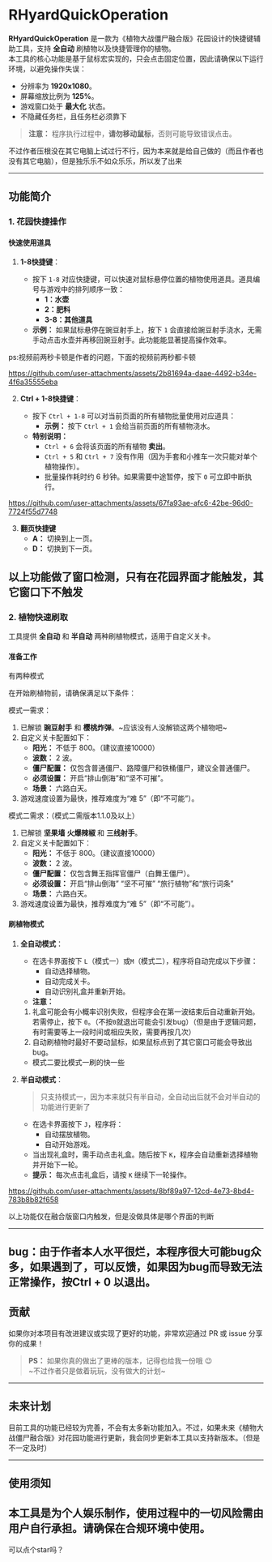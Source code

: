 # RHyardQuickOperation

**RHyardQuickOperation** 是一款为《植物大战僵尸融合版》花园设计的快捷键辅助工具，支持 **全自动** 刷植物以及快捷管理你的植物。  
本工具的核心功能是基于鼠标宏实现的，只会点击固定位置，因此请确保以下运行环境，以避免操作失误：

- 分辨率为 **1920x1080**。
- 屏幕缩放比例为 **125%**。
- 游戏窗口处于 **最大化** 状态。
- 不隐藏任务栏，且任务栏必须靠下

> **注意：** 程序执行过程中，**请勿移动鼠标**，否则可能导致错误点击。

不过作者压根没在其它电脑上试过行不行，因为本来就是给自己做的（而且作者也没有其它电脑），但是独乐乐不如众乐乐，所以发了出来  


---

## 功能简介

### 1. **花园快捷操作**

#### 快速使用道具

1. **1-8快捷键**：
    
    - 按下 `1-8` 对应快捷键，可以快速对鼠标悬停位置的植物使用道具。道具编号与游戏中的排列顺序一致：
        - **1：水壶**
        - **2：肥料**
        - **3-8：其他道具**
    - **示例：** 如果鼠标悬停在豌豆射手上，按下 `1` 会直接给豌豆射手浇水，无需手动点击水壶并再移回豌豆射手。此功能能显著提高操作效率。
  

ps:视频前两秒卡顿是作者的问题，下面的视频前两秒都卡顿  

https://github.com/user-attachments/assets/2b81694a-daae-4492-b34e-4f6a35555eba


2. **Ctrl + 1-8快捷键**：
    
    - 按下 `Ctrl + 1-8` 可以对当前页面的所有植物批量使用对应道具：
        - **示例：** 按下 `Ctrl + 1` 会给当前页面的所有植物浇水。
    - **特别说明：**
        - `Ctrl + 6` 会将该页面的所有植物 **卖出**。
        - `Ctrl + 5` 和 `Ctrl + 7` 没有作用（因为手套和小推车一次只能对单个植物操作）。
        - 批量操作耗时约 6 秒钟。如果需要中途暂停，按下 `0` 可立即中断执行。
     


https://github.com/user-attachments/assets/67fa93ae-afc6-42be-96d0-7724f55d7748


3.  **翻页快捷键**
	- **A：** 切换到上一页。
	- **D：** 切换到下一页。

以上功能做了窗口检测，只有在花园界面才能触发，其它窗口下不触发
---

### 2. **植物快速刷取**

工具提供 **全自动** 和 **半自动** 两种刷植物模式，适用于自定义关卡。

#### **准备工作**
有两种模式

在开始刷植物前，请确保满足以下条件：

模式一需求：

1. 已解锁 **豌豆射手** 和 **樱桃炸弹**。~应该没有人没解锁这两个植物吧~
2. 自定义关卡配置如下：
    - **阳光：** 不低于 800。（建议直接10000）
    - **波数：** 2 波。
    - **僵尸配置：** 仅包含普通僵尸、路障僵尸和铁桶僵尸，建议全普通僵尸。
    - **必须设置：** 开启“排山倒海”和“坚不可摧”。
    - **场景：** 六路白天。
3. 游戏速度设置为最快，推荐难度为“难 5”（即“不可能”）。

模式二需求：（模式二需版本1.1.0及以上）

1. 已解锁 **坚果墙** **火爆辣椒** 和 **三线射手**。
2. 自定义关卡配置如下：
    - **阳光：** 不低于 800。（建议直接10000）
    - **波数：** 2 波。
    - **僵尸配置：** 仅包含舞王指挥官僵尸（白舞王僵尸）。
    - **必须设置：** 开启“排山倒海” “坚不可摧” “旅行植物”和“旅行词条”
    - **场景：** 六路白天。
3. 游戏速度设置为最快，推荐难度为“难 5”（即“不可能”）。

#### **刷植物模式**

1. **全自动模式**：
    
    - 在选卡界面按下 `L`（模式一）或`M`（模式二），程序将自动完成以下步骤：
        - 自动选择植物。
        - 自动完成关卡。
        - 自动识别礼盒并重新开始。
    - **注意：**
   	1. 礼盒可能会有小概率识别失败，但程序会在第一波结束后自动重新开始。若需停止，按下 `0`。（不按`0`就退出可能会引发bug）（但是由于逻辑问题，有时需要等上一段时间或相应失败，需要再按几次）  
   	2. 自动刷植物时最好不要动鼠标，如果鼠标点到了其它窗口可能会导致出bug。
    - 模式二要比模式一刷的快一些
2. **半自动模式**：
    >只支持模式一，因为本来就只有半自动，全自动出后就不会对半自动的功能进行更新了
    - 在选卡界面按下 `J`，程序将：
        - 自动摆放植物。
        - 自动开始游戏。
    - 当出现礼盒时，需手动点击礼盒。随后按下 `K`，程序会自动重新选择植物并开始下一轮。
    - **提示：** 每次点击礼盒后，请按 `K` 继续下一轮操作。
  

  

https://github.com/user-attachments/assets/8bf89a97-12cd-4e73-8bd4-783b8b82f658


以上功能仅在融合版窗口内触发，但是没做具体是哪个界面的判断

---
bug：由于作者本人水平很烂，本程序很大可能bug众多，如果遇到了，可以反馈，如果因为bug而导致无法正常操作，按Ctrl + 0 以退出。
---

## 贡献

如果你对本项目有改进建议或实现了更好的功能，非常欢迎通过 PR 或 issue 分享你的成果！

> **PS：** 如果你真的做出了更棒的版本，记得也给我一份哦 😉  
> ~不过作者只是做着玩玩，没有做大的计划~

---

## 未来计划

目前工具的功能已经较为完善，不会有太多新功能加入。不过，如果未来《植物大战僵尸融合版》对花园功能进行更新，我会同步更新本工具以支持新版本。（但是不一定及时）

---

## 使用须知

本工具是为个人娱乐制作，使用过程中的一切风险需由用户自行承担。请确保在合规环境中使用。
---
可以点个star吗？
